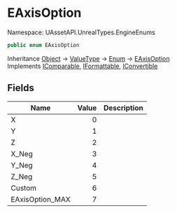 # EAxisOption

Namespace: UAssetAPI.UnrealTypes.EngineEnums

```csharp
public enum EAxisOption
```

Inheritance [Object](https://docs.microsoft.com/en-us/dotnet/api/system.object) → [ValueType](https://docs.microsoft.com/en-us/dotnet/api/system.valuetype) → [Enum](https://docs.microsoft.com/en-us/dotnet/api/system.enum) → [EAxisOption](./uassetapi.unrealtypes.engineenums.eaxisoption.md)<br>
Implements [IComparable](https://docs.microsoft.com/en-us/dotnet/api/system.icomparable), [IFormattable](https://docs.microsoft.com/en-us/dotnet/api/system.iformattable), [IConvertible](https://docs.microsoft.com/en-us/dotnet/api/system.iconvertible)

## Fields

| Name | Value | Description |
| --- | --: | --- |
| X | 0 |  |
| Y | 1 |  |
| Z | 2 |  |
| X_Neg | 3 |  |
| Y_Neg | 4 |  |
| Z_Neg | 5 |  |
| Custom | 6 |  |
| EAxisOption_MAX | 7 |  |
